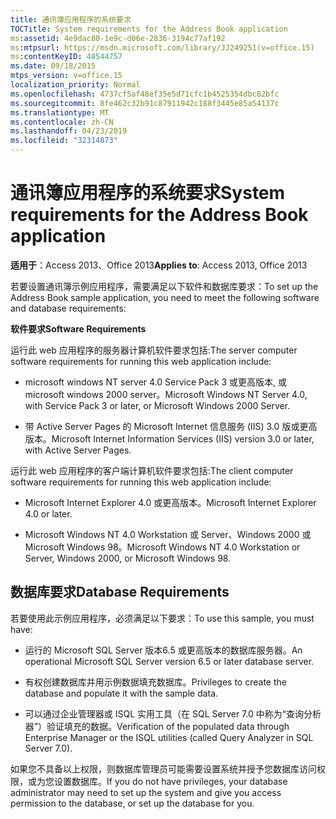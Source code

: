 ```yaml
---
title: 通讯簿应用程序的系统要求
TOCTitle: System requirements for the Address Book application
ms:assetid: 4e9dac80-1e9c-d06e-2836-3194c77af192
ms:mtpsurl: https://msdn.microsoft.com/library/JJ249251(v=office.15)
ms:contentKeyID: 48544757
ms.date: 09/18/2015
mtps_version: v=office.15
localization_priority: Normal
ms.openlocfilehash: 4737cf5af48ef35e5d71cfc1b4525354dbc82bfc
ms.sourcegitcommit: 8fe462c32b91c87911942c188f3445e85a54137c
ms.translationtype: MT
ms.contentlocale: zh-CN
ms.lasthandoff: 04/23/2019
ms.locfileid: "32314873"
---
```

# <a name="system-requirements-for-the-address-book-application"></a><span data-ttu-id="f1def-102">通讯簿应用程序的系统要求</span><span class="sxs-lookup"><span data-stu-id="f1def-102">System requirements for the Address Book application</span></span>


<span data-ttu-id="f1def-103">**适用于**：Access 2013、Office 2013</span><span class="sxs-lookup"><span data-stu-id="f1def-103">**Applies to**: Access 2013, Office 2013</span></span>

<span data-ttu-id="f1def-104">若要设置通讯簿示例应用程序，需要满足以下软件和数据库要求：</span><span class="sxs-lookup"><span data-stu-id="f1def-104">To set up the Address Book sample application, you need to meet the following software and database requirements:</span></span>

<span data-ttu-id="f1def-105">**软件要求**</span><span class="sxs-lookup"><span data-stu-id="f1def-105">**Software Requirements**</span></span>

<span data-ttu-id="f1def-106">运行此 web 应用程序的服务器计算机软件要求包括:</span><span class="sxs-lookup"><span data-stu-id="f1def-106">The server computer software requirements for running this web application include:</span></span>

  - <span data-ttu-id="f1def-107">microsoft windows NT server 4.0 Service Pack 3 或更高版本, 或 microsoft windows 2000 server。</span><span class="sxs-lookup"><span data-stu-id="f1def-107">Microsoft Windows NT Server 4.0, with Service Pack 3 or later, or Microsoft Windows 2000 Server.</span></span>

  - <span data-ttu-id="f1def-108">带 Active Server Pages 的 Microsoft Internet 信息服务 (IIS) 3.0 版或更高版本。</span><span class="sxs-lookup"><span data-stu-id="f1def-108">Microsoft Internet Information Services (IIS) version 3.0 or later, with Active Server Pages.</span></span>

<span data-ttu-id="f1def-109">运行此 web 应用程序的客户端计算机软件要求包括:</span><span class="sxs-lookup"><span data-stu-id="f1def-109">The client computer software requirements for running this web application include:</span></span>

  - <span data-ttu-id="f1def-110">Microsoft Internet Explorer 4.0 或更高版本。</span><span class="sxs-lookup"><span data-stu-id="f1def-110">Microsoft Internet Explorer 4.0 or later.</span></span>

  - <span data-ttu-id="f1def-111">Microsoft Windows NT 4.0 Workstation 或 Server、Windows 2000 或 Microsoft Windows 98。</span><span class="sxs-lookup"><span data-stu-id="f1def-111">Microsoft Windows NT 4.0 Workstation or Server, Windows 2000, or Microsoft Windows 98.</span></span>

## <a name="database-requirements"></a><span data-ttu-id="f1def-112">数据库要求</span><span class="sxs-lookup"><span data-stu-id="f1def-112">Database Requirements</span></span>

<span data-ttu-id="f1def-113">若要使用此示例应用程序，必须满足以下要求：</span><span class="sxs-lookup"><span data-stu-id="f1def-113">To use this sample, you must have:</span></span>

  - <span data-ttu-id="f1def-114">运行的 Microsoft SQL Server 版本6.5 或更高版本的数据库服务器。</span><span class="sxs-lookup"><span data-stu-id="f1def-114">An operational Microsoft SQL Server version 6.5 or later database server.</span></span>

  - <span data-ttu-id="f1def-115">有权创建数据库并用示例数据填充数据库。</span><span class="sxs-lookup"><span data-stu-id="f1def-115">Privileges to create the database and populate it with the sample data.</span></span>

  - <span data-ttu-id="f1def-116">可以通过企业管理器或 ISQL 实用工具（在 SQL Server 7.0 中称为“查询分析器”）验证填充的数据。</span><span class="sxs-lookup"><span data-stu-id="f1def-116">Verification of the populated data through Enterprise Manager or the ISQL utilities (called Query Analyzer in SQL Server 7.0).</span></span>

<span data-ttu-id="f1def-117">如果您不具备以上权限，则数据库管理员可能需要设置系统并授予您数据库访问权限，或为您设置数据库。</span><span class="sxs-lookup"><span data-stu-id="f1def-117">If you do not have privileges, your database administrator may need to set up the system and give you access permission to the database, or set up the database for you.</span></span>

